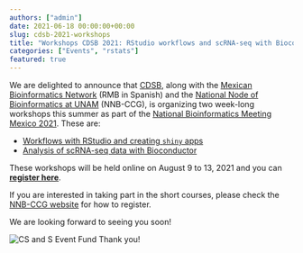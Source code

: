 ```yaml
---
authors: ["admin"]
date: 2021-06-18 00:00:00+00:00
slug: cdsb-2021-workshops
title: "Workshops CDSB 2021: RStudio workflows and scRNA-seq with Bioconductor"
categories: ["Events", "rstats"]
featured: true
---
```


We are delighted to announce that [CDSB](https://twitter.com/CDSBMexico), along with the [Mexican Bioinformatics Network](https://twitter.com/RBioinformatica) (RMB in Spanish) and the [National Node of Bioinformatics at UNAM](https://twitter.com/nnb_unam) (NNB-CCG), is organizing two week-long workshops this summer as part of the [National Bioinformatics Meeting Mexico 2021](http://congresos.nnb.unam.mx/EBM2021/). These are:

* [Workflows with RStudio and creating `shiny` apps](https://comunidadbioinfo.github.io/cdsb2021_workflows/)
* [Analysis of scRNA-seq data with Bioconductor](https://comunidadbioinfo.github.io/cdsb2021_scRNAseq/)

These workshops will be held online on August 9 to 13, 2021 and you can [**register here**](http://congresos.nnb.unam.mx/EBM2021/).

If you are interested in taking part in the short courses, please check the [NNB-CCG website](http://www.nnb.unam.mx/) for how to register. 

We are looking forward to seeing you soon!

![CS and S Event Fund Thank you!](/post/2021-01-27-cs_and_s_event_fund_award/english_cs_and_s_award.jpeg)
